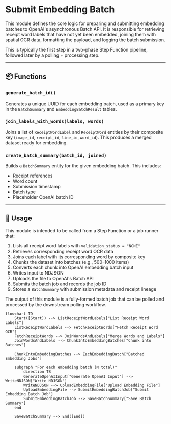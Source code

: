 # Submit Embedding Batch

This module defines the core logic for preparing and submitting embedding batches to OpenAI's asynchronous Batch API. It is responsible for retrieving receipt word labels that have not yet been embedded, joining them with spatial OCR data, formatting the payload, and logging the batch submission.

This is typically the first step in a two-phase Step Function pipeline, followed later by a polling + processing step.

---

## 📦 Functions

### `generate_batch_id()`

Generates a unique UUID for each embedding batch, used as a primary key in the `BatchSummary` and `EmbeddingBatchResult` tables.

### `join_labels_with_words(labels, words)`

Joins a list of `ReceiptWordLabel` and `ReceiptWord` entities by their composite key (`image_id`, `receipt_id`, `line_id`, `word_id`). This produces a merged dataset ready for embedding.

### `create_batch_summary(batch_id, joined)`

Builds a `BatchSummary` entity for the given embedding batch. This includes:

- Receipt references
- Word count
- Submission timestamp
- Batch type
- Placeholder OpenAI batch ID

---

## 🧠 Usage

This module is intended to be called from a Step Function or a job runner that:

1. Lists all receipt word labels with `validation_status = "NONE"`
2. Retrieves corresponding receipt word OCR data
3. Joins each label with its corresponding word by composite key
4. Chunks the dataset into batches (e.g., 500–1000 items)
5. Converts each chunk into OpenAI embedding batch input
6. Writes input to NDJSON
7. Uploads the file to OpenAI's Batch API
8. Submits the batch job and records the job ID
9. Stores a `BatchSummary` with submission metadata and receipt lineage

The output of this module is a fully-formed batch job that can be polled and processed by the downstream polling workflow.

```mermaid
flowchart TD
    Start([Start]) --> ListReceiptWordLabels["List Receipt Word Labels"]
    ListReceiptWordLabels --> FetchReceiptWords["Fetch Receipt Word OCR"]
    FetchReceiptWords --> JoinWordsAndLabels["Merge Words and Labels"]
    JoinWordsAndLabels --> ChunkIntoEmbeddingBatches["Chunk into Batches"]

    ChunkIntoEmbeddingBatches --> EachEmbeddingBatch["Batched Embedding Jobs"]

    subgraph "For each embedding batch (N total)"
        direction TB
        GenerateOpenAIInput["Generate OpenAI Input"] --> WriteNDJSON["Write NDJSON"]
        WriteNDJSON --> UploadEmbeddingFile["Upload Embedding File"]
        UploadEmbeddingFile --> SubmitEmbeddingBatchJob["Submit Embedding Batch Job"]
        SubmitEmbeddingBatchJob --> SaveBatchSummary["Save Batch Summary"]
    end

    SaveBatchSummary --> End([End])
```
